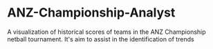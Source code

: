 ANZ-Championship-Analyst
========================

A visualization of historical scores of teams in the ANZ Championship netball tournament. It's aim to assist in the identification of trends
